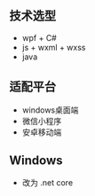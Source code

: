 ## 技术选型

- wpf + C#
- js + wxml + wxss
- java

## 适配平台

- windows桌面端
- 微信小程序
- 安卓移动端



## Windows

- 改为 .net core
